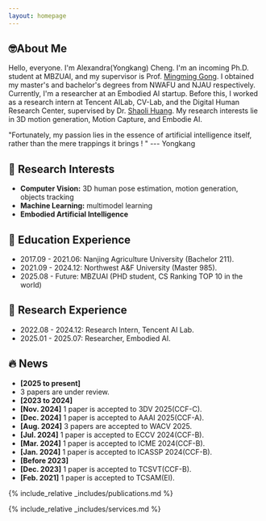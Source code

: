 ```yaml
---
layout: homepage
---
```


## 🤓About Me

Hello, everyone. I'm Alexandra(Yongkang) Cheng. I'm an incoming Ph.D. student at MBZUAI, and my supervisor is Prof. [Mingming Gong](https://scholar.google.com/citations?user=6BmiCJIAAAAJ&hl=zh-CN&oi=ao). I obtained my master's and bachelor's degrees from NWAFU and NJAU respectively. Currently, I'm a researcher at an Embodied AI startup. Before this, I worked as a research intern at Tencent AILab, CV-Lab, and the Digital Human Research Center, supervised by Dr. [Shaoli Huang](https://scholar.google.com/citations?user=o31BPFsAAAAJ). My research interests lie in 3D motion generation, Motion Capture, and Embodie AI. 

"Fortunately, my passion lies in the essence of artificial intelligence itself, rather than the mere trappings it brings ! "           --- Yongkang

## 🎉 Research Interests
- **Computer Vision:** 3D human pose estimation, motion generation, objects tracking
- **Machine Learning:** multimodel learning
- **Embodied Artificial Intelligence**

## 👣 Education Experience
- 2017.09 - 2021.06: Nanjing Agriculture University (Bachelor 211).
- 2021.09 - 2024.12: Northwest A&F University (Master 985).
- 2025.08 - Future: MBZUAI (PHD student, CS Ranking TOP 10 in the world)

 
## 👣 Research Experience
- 2022.08 - 2024.12: Research Intern, Tencent AI Lab.
- 2025.01 - 2025.07: Researcher, Embodied AI.


## 🔥 News
- **[2025 to present]**
- 3 papers are under review.
- **[2023 to 2024]**
- **[Nov. 2024]** 1 paper is accepted to 3DV 2025(CCF-C).
- **[Dec. 2024]** 1 paper is accepted to AAAI 2025(CCF-A). 
- **[Aug. 2024]** 3 papers are accepted to WACV 2025.
- **[Jul. 2024]** 1 paper is accepted to ECCV 2024(CCF-B).
- **[Mar. 2024]** 1 paper is accepted to ICME 2024(CCF-B).
- **[Jan. 2024]** 1 paper is accepted to ICASSP 2024(CCF-B).
- **[Before 2023]**
- **[Dec. 2023]** 1 paper is accepted to TCSVT(CCF-B).
- **[Feb. 2021]** 1 paper is accepted to TCSAM(EI).




{% include_relative _includes/publications.md %}

{% include_relative _includes/services.md %}
<center>
<script type="text/javascript" id="clstr_globe" src="//clustrmaps.com/globe.js?d=iuSJ1VKqKr8as2njQGszJOuhLq_EQuzo7ngDdC_UVt4"></script>
</center>
